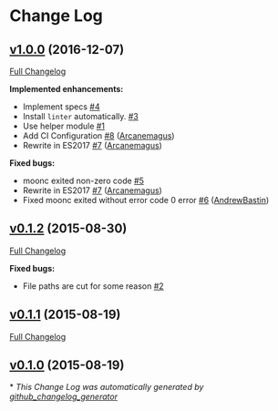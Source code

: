 # Change Log

## [v1.0.0](https://github.com/AtomLinter/linter-moonscript/tree/v1.0.0) (2016-12-07)
[Full Changelog](https://github.com/AtomLinter/linter-moonscript/compare/v0.1.2...v1.0.0)

**Implemented enhancements:**

- Implement specs [\#4](https://github.com/AtomLinter/linter-moonscript/issues/4)
- Install `linter` automatically. [\#3](https://github.com/AtomLinter/linter-moonscript/issues/3)
- Use helper module [\#1](https://github.com/AtomLinter/linter-moonscript/issues/1)
- Add CI Configuration [\#8](https://github.com/AtomLinter/linter-moonscript/pull/8) ([Arcanemagus](https://github.com/Arcanemagus))
- Rewrite in ES2017 [\#7](https://github.com/AtomLinter/linter-moonscript/pull/7) ([Arcanemagus](https://github.com/Arcanemagus))

**Fixed bugs:**

- moonc exited non-zero code  [\#5](https://github.com/AtomLinter/linter-moonscript/issues/5)
- Rewrite in ES2017 [\#7](https://github.com/AtomLinter/linter-moonscript/pull/7) ([Arcanemagus](https://github.com/Arcanemagus))
- Fixed moonc exited without error code 0 error [\#6](https://github.com/AtomLinter/linter-moonscript/pull/6) ([AndrewBastin](https://github.com/AndrewBastin))

## [v0.1.2](https://github.com/AtomLinter/linter-moonscript/tree/v0.1.2) (2015-08-30)
[Full Changelog](https://github.com/AtomLinter/linter-moonscript/compare/v0.1.1...v0.1.2)

**Fixed bugs:**

- File paths are cut for some reason [\#2](https://github.com/AtomLinter/linter-moonscript/issues/2)

## [v0.1.1](https://github.com/AtomLinter/linter-moonscript/tree/v0.1.1) (2015-08-19)
[Full Changelog](https://github.com/AtomLinter/linter-moonscript/compare/v0.1.0...v0.1.1)

## [v0.1.0](https://github.com/AtomLinter/linter-moonscript/tree/v0.1.0) (2015-08-19)


\* *This Change Log was automatically generated by [github_changelog_generator](https://github.com/skywinder/Github-Changelog-Generator)*

